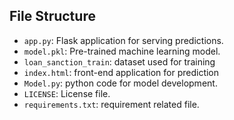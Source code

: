 ## File Structure

- `app.py`: Flask application for serving predictions.
- `model.pkl`: Pre-trained machine learning model.
- `loan_sanction_train`: dataset used for training
- `index.html`: front-end application for prediction
- `Model.py`: python code for model development.
- `LICENSE`: License file.
- `requirements.txt`: requirement related file.
